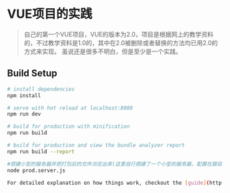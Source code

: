 # VUE项目的实践

> 自己的第一个VUE项目，VUE的版本为2.0，项目是根据网上的教学资料的，不过教学资料是1.0的，其中在2.0被删除或者替换的方法均已用2.0的方式来实现。
> 虽说还是很多不明白，但是至少是一个实践。

## Build Setup

``` bash
# install dependencies
npm install

# serve with hot reload at localhost:8080
npm run dev

# build for production with minification
npm run build

# build for production and view the bundle analyzer report
npm run build --report

#搭建小型的服务器并把打包后的文件浏览出来(这里自行搭建了一个小型的服务器，配置在跟目录的prod.server.js)
node prod.server.js

For detailed explanation on how things work, checkout the [guide](http://vuejs-templates.github.io/webpack/) and [docs for vue-loader](http://vuejs.github.io/vue-loader).
